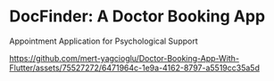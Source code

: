 # DocFinder: A Doctor Booking App
Appointment Application for Psychological Support


https://github.com/mert-yagcioglu/Doctor-Booking-App-With-Flutter/assets/75527272/6471964c-1e9a-4162-8797-a5519cc35a5d

